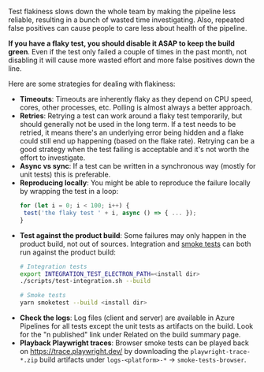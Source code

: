 Test flakiness slows down the whole team by making the pipeline less reliable, resulting in a bunch of wasted time investigating. Also, repeated false positives can cause people to care less about health of the pipeline.

**If you have a flaky test, you should disable it ASAP to keep the build green**. Even if the test only failed a couple of times in the past month, not disabling it will cause more wasted effort and more false positives down the line.

Here are some strategies for dealing with flakiness:

- **Timeouts**: Timeouts are inherently flaky as they depend on CPU speed, cores, other processes, etc. Polling is almost always a better approach.
- **Retries**: Retrying a test can work around a flaky test temporarily, but should generally not be used in the long term. If a test needs to be retried, it means there's an underlying error being hidden and a flake could still end up happening (based on the flake rate). Retrying can be a good strategy when the test failing is acceptable and it's not worth the effort to investigate.
- **Async vs sync**: If a test can be written in a synchronous way (mostly for unit tests) this is preferable.
- **Reproducing locally**: You might be able to reproduce the failure locally by wrapping the test in a loop:
   ```ts
   for (let i = 0; i < 100; i++) {
   	test('the flaky test ' + i, async () => { ... });
   }
   ```
- **Test against the product build**: Some failures may only happen in the product build, not out of sources. Integration and [smoke tests](https://github.com/Microsoft/vscode/blob/main/test/smoke/README.md) can both run against the product build:
   ```sh
   # Integration tests
   export INTEGRATION_TEST_ELECTRON_PATH=<install dir>
   ./scripts/test-integration.sh --build

   # Smoke tests
   yarn smoketest --build <install dir>
   ```
- **Check the logs**: Log files (client and server) are available in Azure Pipelines for all tests except the unit tests as artifacts on the build. Look for the "n published" link under Related on the build summary page.
- **Playback Playwright traces**: Browser smoke tests can be played back on https://trace.playwright.dev/ by downloading the `playwright-trace-*.zip` build artifacts under `logs-<platform>-*` -> `smoke-tests-browser`.